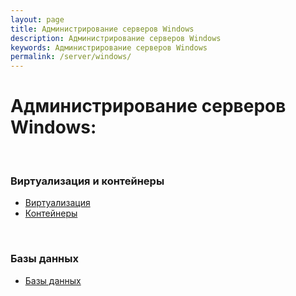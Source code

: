 ```yaml
---
layout: page
title: Администрирование серверов Windows
description: Администрирование серверов Windows
keywords: Администрирование серверов Windows
permalink: /server/windows/
---
```


# Администрирование серверов Windows:

<br/>

### Виртуализация и контейнеры

<ul>
    <li><a href="/server/windows/virtual/">Виртуализация</a></li>
    <li><a href="/server/windows/container/">Контейнеры</a></li>
</ul>

<br/>

### Базы данных

<ul>
    <li><a href="/server/windows/database/">Базы данных</a></li>
</ul>
